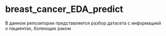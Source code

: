 # breast_cancer_EDA_predict
В данном репозитории представляется разбор датасета с информацией о пациентах, болеющих раком
